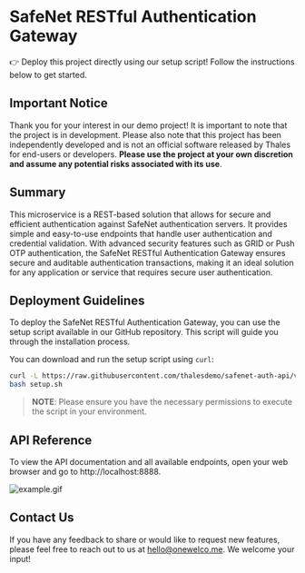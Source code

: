 <h1>SafeNet RESTful Authentication Gateway</h1>

👉 Deploy this project directly using our setup script! Follow the instructions below to get started.

<h2>Important Notice</h2>

Thank you for your interest in our demo project! It is important to note that the project is in development. Please also note that this project has been independently developed and is not an official software released by Thales for end-users or developers. <b>Please use the project at your own discretion and assume any potential risks associated with its use</b>.

<h2>Summary</h2>

This microservice is a REST-based solution that allows for secure and efficient authentication against SafeNet authentication servers. It provides simple and easy-to-use endpoints that handle user authentication and credential validation. With advanced security features such as GRID or Push OTP authentication, the SafeNet RESTful Authentication Gateway ensures secure and auditable authentication transactions, making it an ideal solution for any application or service that requires secure user authentication.

<h2>Deployment Guidelines</h2>

To deploy the SafeNet RESTful Authentication Gateway, you can use the setup script available in our GitHub repository. This script will guide you through the installation process.

You can download and run the setup script using `curl`:

```bash
curl -L https://raw.githubusercontent.com/thalesdemo/safenet-auth-api/v0.1.0/setup.sh -o setup.sh && \
bash setup.sh
```

> **NOTE**: Please ensure you have the necessary permissions to execute the script in your environment.

<h2>API Reference</h2>

To view the API documentation and all available endpoints, open your web browser and go to http://localhost:8888.

![example.gif](https://github.com/thalesdemo/safenet-auth-api/blob/v0.1.0/img/example.gif)

<h2>Contact Us</h2>
If you have any feedback to share or would like to request new features, please feel free to reach out to us at <a href="mailto:hello@onewelco.me">hello@onewelco.me</a>. We welcome your input!

